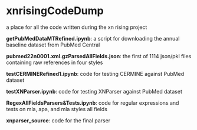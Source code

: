 # xnrisingCodeDump
a place for all the code written during the xn rising project

**getPubMedDataMTRefined.ipynb**: a script for downloading the annual baseline dataset from PubMed Central

**pubmed22n0001.xml.gzParsedAllFields.json**: the first of 1114 json/pkl files containing raw references in four styles

**testCERMINERefined1.ipynb**: code for testing CERMINE against PubMed dataset

**testXNParser.ipynb**: code for testing XNParser against PubMed dataset

**RegexAllFieldsParsers&Tests.ipynb**: code for regular expressions and tests on mla, apa, and mla styles all fields
  
**xnparser_source**: code for the final parser
